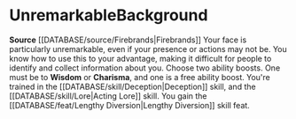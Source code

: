 ﻿---
ability:
- Wisdom
- Charisma
ability_boost:
- Wisdom
- Charisma
feat: '[[DATABASE/feat/Lengthy Diversion|Lengthy Diversion]]'
id: '361'
name: Unremarkable
prerequisite: null
rarity: Common
rus_type_level: null
skill:
- '[[DATABASE/skill/Deception|Deception]]'
- Acting [[DATABASE/skill/Lore|Lore]]
source: '[[DATABASE/source/Firebrands|Firebrands]]'
subcategory: general
trait: null
type: Background

---
# Unremarkable<span class="item-type">Background</span>

**Source** [[DATABASE/source/Firebrands|Firebrands]]
Your face is particularly unremarkable, even if your presence or actions may not be. You know how to use this to your advantage, making it difficult for people to identify and collect information about you.
Choose two ability boosts. One must be to **Wisdom** or **Charisma**, and one is a free ability boost.
You're trained in the [[DATABASE/skill/Deception|Deception]] skill, and the [[DATABASE/skill/Lore|Acting Lore]] skill. You gain the [[DATABASE/feat/Lengthy Diversion|Lengthy Diversion]] skill feat.